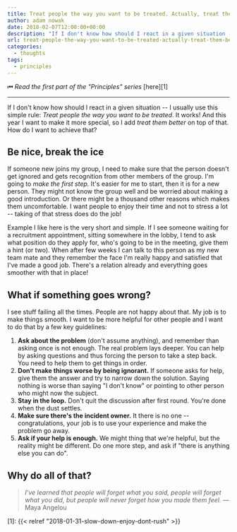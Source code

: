 ```yaml
---
title: Treat people the way you want to be treated. Actually, treat them better.
author: adam nowak
date: 2018-02-07T12:00:00+00:00
description: "If I don't know how should I react in a given situation - I usually use this simple rule: Treat people the way you want to be treated. It works!"
url: treat-people-the-way-you-want-to-be-treated-actually-treat-them-better
categories:
  - thoughts
tags:
  - principles
---
```


⏮ _Read the first part of the "Principles" series_ [here][1]

---

If I don't know how should I react in a given situation -- I usually use this simple rule: _Treat people the way you want to be treated_. It works!
And this year I want to make it more special, so I add _treat them better_ on top of that.
How do I want to achieve that?

## Be nice, break the ice

If someone new joins my group, I need to make sure that the person doesn't get ignored and gets recognition from other members of the group.
I'm going to _make the first step._
It's easier for me to start, then it is for a new person. They might not know the group well and be worried about making a good introduction.
Or there might be a thousand other reasons which makes them uncomfortable.
I want people to enjoy their time and not to stress a lot -- taking of that stress does do the job!

Example I like here is the very short and simple.
If I see someone waiting for a recruitment appointment, sitting somewhere in the lobby, I tend to ask what position do they apply for, who's going to be in the meeting, give them a hint (or two).
When after few weeks I can talk to this person as my new team mate and they remember the face I'm really happy and satisfied that I've made a good job.
There's a relation already and everything goes smoother with that in place!

## What if something goes wrong?

I see stuff failing all the times.
People are not happy about that.
My job is to make things smooth.
I want to be more helpful for other people and I want to do that by a few key guidelines:

1. **Ask about the problem** (don't assume anything), and remember than asking once is not enough.
   The real problem lays deeper.
   You can help by asking questions and thus forcing the person to take a step back.
   You need to help them to get things in order.
2. **Don't make things worse by being ignorant.**
   If someone asks for help, give them the answer and try to narrow down the solution.
   Saying nothing is worse than saying "I don't know" or pointing to other person who might now the subject.
3. **Stay in the loop.**
   Don't quit the discussion after first round.
   You're done when the dust settles.
4. **Make sure there's the incident owner.**
   It there is no one -- congratulations, your job is to use your experience and make the problem go away.
5. **Ask if your help is enough.**
   We might thing that we're helpful, but the reality might be different.
   Do one more step, and ask if "there is anything else you can do".

## Why do all of that?

> _I've learned that people will forget what you said, people will forget what you did, but people will never forget how you made them feel._
> ― Maya Angelou

[1]: {{< relref "2018-01-31-slow-down-enjoy-dont-rush" >}}
